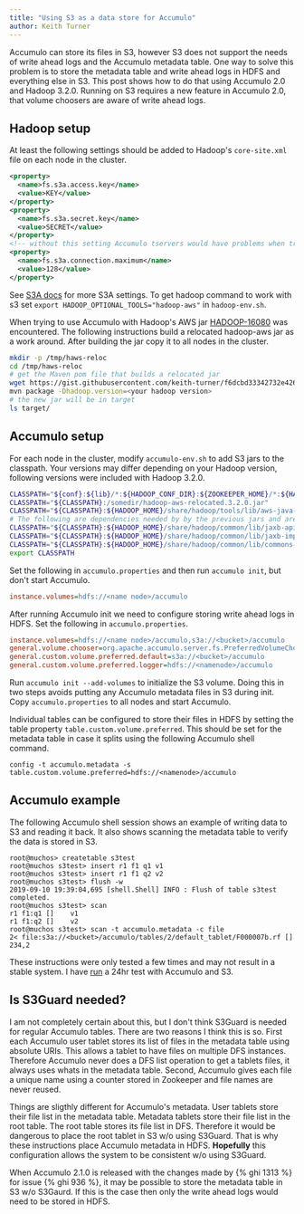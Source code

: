 ```yaml
---
title: "Using S3 as a data store for Accumulo"
author: Keith Turner
---
```


Accumulo can store its files in S3, however S3 does not support the needs of
write ahead logs and the Accumulo metadata table. One way to solve this problem
is to store the metadata table and write ahead logs in HDFS and everything else
in S3.  This post shows how to do that using Accumulo 2.0 and Hadoop 3.2.0.
Running on S3 requires a new feature in Accumulo 2.0, that volume choosers are
aware of write ahead logs.

## Hadoop setup

At least the following settings should be added to Hadoop's `core-site.xml` file on each node in the cluster. 

```xml
<property>
  <name>fs.s3a.access.key</name>
  <value>KEY</value>
</property>
<property>
  <name>fs.s3a.secret.key</name>
  <value>SECRET</value>
</property>
<!-- without this setting Accumulo tservers would have problems when trying to open lots of files -->
<property>
  <name>fs.s3a.connection.maximum</name>
  <value>128</value>
</property>
```

See [S3A docs](https://hadoop.apache.org/docs/current/hadoop-aws/tools/hadoop-aws/index.html#S3A)
for more S3A settings.  To get hadoop command to work with s3 set `export
HADOOP_OPTIONAL_TOOLS="hadoop-aws"` in `hadoop-env.sh`.

When trying to use Accumulo with Hadoop's AWS jar [HADOOP-16080] was
encountered.  The following instructions build a relocated hadoop-aws jar as a
work around.  After building the jar copy it to all nodes in the cluster.

```bash
mkdir -p /tmp/haws-reloc
cd /tmp/haws-reloc
# get the Maven pom file that builds a relocated jar
wget https://gist.githubusercontent.com/keith-turner/f6dcbd33342732e42695d66509239983/raw/714cb801eb49084e0ceef5c6eb4027334fd51f87/pom.xml
mvn package -Dhadoop.version=<your hadoop version>
# the new jar will be in target
ls target/
```

## Accumulo setup

For each node in the cluster, modify `accumulo-env.sh` to add S3 jars to the
classpath.  Your versions may differ depending on your Hadoop version,
following versions were included with Hadoop 3.2.0.

```bash
CLASSPATH="${conf}:${lib}/*:${HADOOP_CONF_DIR}:${ZOOKEEPER_HOME}/*:${HADOOP_HOME}/share/hadoop/client/*"
CLASSPATH="${CLASSPATH}:/somedir/hadoop-aws-relocated.3.2.0.jar"
CLASSPATH="${CLASSPATH}:${HADOOP_HOME}/share/hadoop/tools/lib/aws-java-sdk-bundle-1.11.375.jar"
# The following are dependencies needed by by the previous jars and are subject to change
CLASSPATH="${CLASSPATH}:${HADOOP_HOME}/share/hadoop/common/lib/jaxb-api-2.2.11.jar"
CLASSPATH="${CLASSPATH}:${HADOOP_HOME}/share/hadoop/common/lib/jaxb-impl-2.2.3-1.jar"
CLASSPATH="${CLASSPATH}:${HADOOP_HOME}/share/hadoop/common/lib/commons-lang3-3.7jar"
export CLASSPATH
```

Set the following in `accumulo.properties` and then run `accumulo init`, but don't start Accumulo.


```ini
instance.volumes=hdfs://<name node>/accumulo
```

After running Accumulo init we need to configure storing write ahead logs in
HDFS.  Set the following in `accumulo.properties`.

```ini
instance.volumes=hdfs://<name node>/accumulo,s3a://<bucket>/accumulo
general.volume.chooser=org.apache.accumulo.server.fs.PreferredVolumeChooser
general.custom.volume.preferred.default=s3a://<bucket>/accumulo
general.custom.volume.preferred.logger=hdfs://<namenode>/accumulo

```

Run `accumulo init --add-volumes` to initialize the S3 volume.  Doing this
in two steps avoids putting any Accumulo metadata files in S3 during init.
Copy `accumulo.properties` to all nodes and start Accumulo.

Individual tables can be configured to store their files in HDFS by setting the
table property `table.custom.volume.preferred`.  This should be set for the
metadata table in case it splits using the following Accumulo shell command.

```
config -t accumulo.metadata -s table.custom.volume.preferred=hdfs://<namenode>/accumulo
```

## Accumulo example

The following Accumulo shell session shows an example of writing data to S3 and
reading it back.  It also shows scanning the metadata table to verify the data
is stored in S3.

```
root@muchos> createtable s3test
root@muchos s3test> insert r1 f1 q1 v1
root@muchos s3test> insert r1 f1 q2 v2
root@muchos s3test> flush -w
2019-09-10 19:39:04,695 [shell.Shell] INFO : Flush of table s3test  completed.
root@muchos s3test> scan 
r1 f1:q1 []    v1
r1 f1:q2 []    v2
root@muchos s3test> scan -t accumulo.metadata -c file
2< file:s3a://<bucket>/accumulo/tables/2/default_tablet/F000007b.rf []    234,2
```

These instructions were only tested a few times and may not result in a stable
system. I have [run] a 24hr test with Accumulo and S3.

## Is S3Guard needed?

I am not completely certain about this, but I don't think S3Guard is needed for
regular Accumulo tables.  There are two reasons I think this is so.  First each
Accumulo user tablet stores its list of files in the metadata table using
absolute URIs.  This allows a tablet to have files on multiple DFS instances.
Therefore Accumulo never does a DFS list operation to get a tablets files, it
always uses whats in the metadata table.  Second, Accumulo gives each file a
unique name using a counter stored in Zookeeper and file names are never
reused.

Things are sligthly different for Accumulo's metadata.  User tablets store
their file list in the metadata table.  Metadata tablets store their file list
in the root table.  The root table stores its file list in DFS.  Therefore it
would be dangerous to place the root tablet in S3 w/o using S3Guard.  That is
why these instructions place Accumulo metadata in HDFS. **Hopefully** this
configuration allows the system to be consistent w/o using S3Guard.

When Accumulo 2.1.0 is released with the changes made by {% ghi 1313 %} for issue
{% ghi 936 %}, it may be possible to store the metadata table in S3 w/o
S3Gaurd.  If this is the case then only the write ahead logs would need to be
stored in HDFS.

[HADOOP-16080]:https://issues.apache.org/jira/browse/HADOOP-16080
[run]: https://gist.github.com/keith-turner/149f35f218d10e13227461714012d7bf

